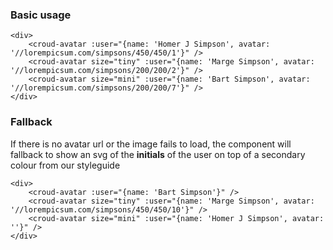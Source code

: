 ### Basic usage

    <div>
        <croud-avatar :user="{name: 'Homer J Simpson', avatar: '//lorempicsum.com/simpsons/450/450/1'}" />
        <croud-avatar size="tiny" :user="{name: 'Marge Simpson', avatar: '//lorempicsum.com/simpsons/200/200/2'}" />
        <croud-avatar size="mini" :user="{name: 'Bart Simpson', avatar: '//lorempicsum.com/simpsons/200/200/7'}" />
    </div>


### Fallback
If there is no avatar url or the image fails to load, the component will fallback to show an svg of the **initials** of the user on top of a secondary colour from our styleguide

    <div>
        <croud-avatar :user="{name: 'Bart Simpson'}" />
        <croud-avatar size="tiny" :user="{name: 'Marge Simpson', avatar: '//lorempicsum.com/simpsons/450/450/10'}" />
        <croud-avatar size="mini" :user="{name: 'Homer J Simpson', avatar: ''}" />
    </div>

